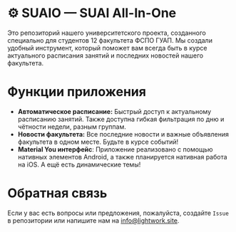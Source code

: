 ⚙️ SUAIO — SUAI All-In-One
=
Это репозиторий нашего университетского проекта, созданного специально для студентов 12 факультета ФСПО ГУАП. 
Мы создали удобный инструмент, который поможет вам всегда быть в курсе актуального расписания занятий и последних новостей нашего факультета.

Функции приложения
==
- **Автоматическое расписание:** Быстрый доступ к актуальному расписанию занятий. Также доступна гибкая фильтрация по дню и чётности недели, разным группам.
- **Новости факультета:** Все последние новости и важные объявления факультета в одном месте. Будьте в курсе событий!
- **Material You интерфейс**: Приложение реализовано с помощью нативных элементов Android, а также планируется нативная работа на iOS. А ещё есть динамические темы!

Обратная связь
==
Если у вас есть вопросы или предложения, пожалуйста, создайте `Issue` в репозитории или напишите нам на info@lightwork.site.

